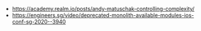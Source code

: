 - https://academy.realm.io/posts/andy-matuschak-controlling-complexity/
- https://engineers.sg/video/deprecated-monolith-available-modules-ios-conf-sg-2020--3940
